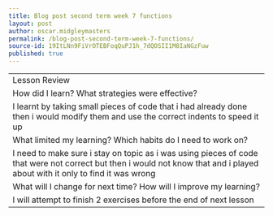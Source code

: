 ```yaml
---
title: Blog post second term week 7 functions
layout: post
author: oscar.midgleymasters
permalink: /blog-post-second-term-week-7-functions/
source-id: 19ItLNn9FiVrOTEBFoqQuPJ1h_7dQOSII1M8IaNGzFuw
published: true
---
```

<table>
  <tr>
    <td>Lesson Review</td>
  </tr>
  <tr>
    <td>How did I learn? What strategies were effective? </td>
  </tr>
  <tr>
    <td>I learnt by taking small pieces of code that i had already done then i would modify them and use the correct indents to speed it up</td>
  </tr>
  <tr>
    <td>What limited my learning? Which habits do I need to work on? </td>
  </tr>
  <tr>
    <td>I need to make sure i stay on topic as i was using pieces of code that were not correct but then i would not know that and i played about with it only to find it was wrong</td>
  </tr>
  <tr>
    <td>What will I change for next time? How will I improve my learning?</td>
  </tr>
  <tr>
    <td>I will attempt to finish 2 exercises before the end of next lesson</td>
  </tr>
</table>


